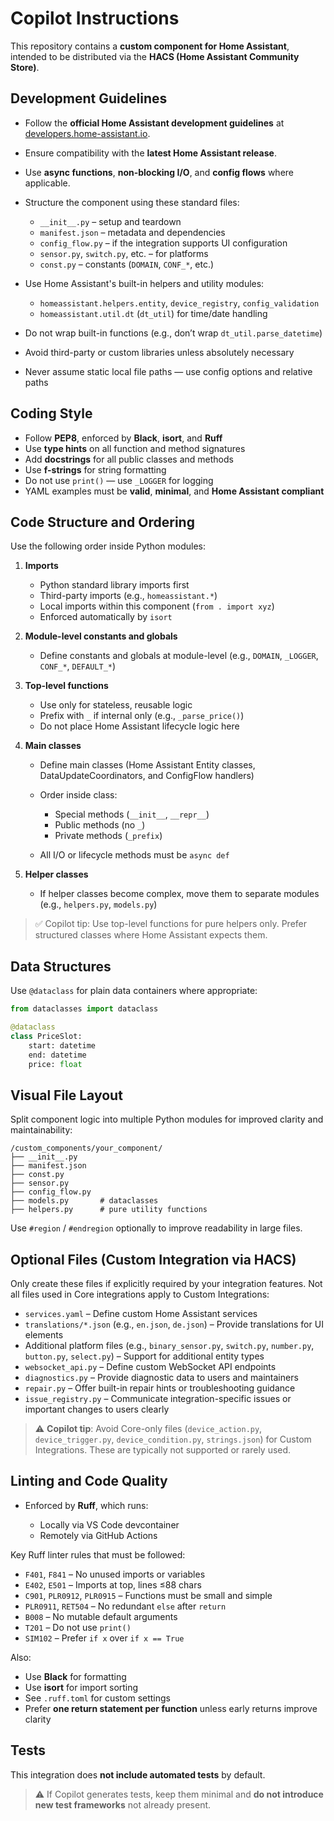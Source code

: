 # Copilot Instructions

This repository contains a **custom component for Home Assistant**, intended to be distributed via the **HACS (Home Assistant Community Store)**.

## Development Guidelines

-   Follow the **official Home Assistant development guidelines** at [developers.home-assistant.io](https://developers.home-assistant.io).
-   Ensure compatibility with the **latest Home Assistant release**.
-   Use **async functions**, **non-blocking I/O**, and **config flows** where applicable.
-   Structure the component using these standard files:

    -   `__init__.py` – setup and teardown
    -   `manifest.json` – metadata and dependencies
    -   `config_flow.py` – if the integration supports UI configuration
    -   `sensor.py`, `switch.py`, etc. – for platforms
    -   `const.py` – constants (`DOMAIN`, `CONF_*`, etc.)

-   Use Home Assistant's built-in helpers and utility modules:

    -   `homeassistant.helpers.entity`, `device_registry`, `config_validation`
    -   `homeassistant.util.dt` (`dt_util`) for time/date handling

-   Do not wrap built-in functions (e.g., don’t wrap `dt_util.parse_datetime`)
-   Avoid third-party or custom libraries unless absolutely necessary
-   Never assume static local file paths — use config options and relative paths

## Coding Style

-   Follow **PEP8**, enforced by **Black**, **isort**, and **Ruff**
-   Use **type hints** on all function and method signatures
-   Add **docstrings** for all public classes and methods
-   Use **f-strings** for string formatting
-   Do not use `print()` — use `_LOGGER` for logging
-   YAML examples must be **valid**, **minimal**, and **Home Assistant compliant**

## Code Structure and Ordering

Use the following order inside Python modules:

1. **Imports**

    - Python standard library imports first
    - Third-party imports (e.g., `homeassistant.*`)
    - Local imports within this component (`from . import xyz`)
    - Enforced automatically by `isort`

2. **Module-level constants and globals**

    - Define constants and globals at module-level (e.g., `DOMAIN`, `_LOGGER`, `CONF_*`, `DEFAULT_*`)

3. **Top-level functions**

    - Use only for stateless, reusable logic
    - Prefix with `_` if internal only (e.g., `_parse_price()`)
    - Do not place Home Assistant lifecycle logic here

4. **Main classes**

    - Define main classes (Home Assistant Entity classes, DataUpdateCoordinators, and ConfigFlow handlers)
    - Order inside class:

        - Special methods (`__init__`, `__repr__`)
        - Public methods (no `_`)
        - Private methods (`_prefix`)

    - All I/O or lifecycle methods must be `async def`

5. **Helper classes**

    - If helper classes become complex, move them to separate modules (e.g., `helpers.py`, `models.py`)

> ✅ Copilot tip: Use top-level functions for pure helpers only. Prefer structured classes where Home Assistant expects them.

## Data Structures

Use `@dataclass` for plain data containers where appropriate:

```python
from dataclasses import dataclass

@dataclass
class PriceSlot:
    start: datetime
    end: datetime
    price: float
```

## Visual File Layout

Split component logic into multiple Python modules for improved clarity and maintainability:

```
/custom_components/your_component/
├── __init__.py
├── manifest.json
├── const.py
├── sensor.py
├── config_flow.py
├── models.py       # dataclasses
├── helpers.py      # pure utility functions
```

Use `#region` / `#endregion` optionally to improve readability in large files.

## Optional Files (Custom Integration via HACS)

Only create these files if explicitly required by your integration features. Not all files used in Core integrations apply to Custom Integrations:

-   `services.yaml` – Define custom Home Assistant services
-   `translations/*.json` (e.g., `en.json`, `de.json`) – Provide translations for UI elements
-   Additional platform files (e.g., `binary_sensor.py`, `switch.py`, `number.py`, `button.py`, `select.py`) – Support for additional entity types
-   `websocket_api.py` – Define custom WebSocket API endpoints
-   `diagnostics.py` – Provide diagnostic data to users and maintainers
-   `repair.py` – Offer built-in repair hints or troubleshooting guidance
-   `issue_registry.py` – Communicate integration-specific issues or important changes to users clearly

> ⚠️ **Copilot tip**: Avoid Core-only files (`device_action.py`, `device_trigger.py`, `device_condition.py`, `strings.json`) for Custom Integrations. These are typically not supported or rarely used.

## Linting and Code Quality

-   Enforced by **Ruff**, which runs:

    -   Locally via VS Code devcontainer
    -   Remotely via GitHub Actions

Key Ruff linter rules that must be followed:

-   `F401`, `F841` – No unused imports or variables
-   `E402`, `E501` – Imports at top, lines ≤88 chars
-   `C901`, `PLR0912`, `PLR0915` – Functions must be small and simple
-   `PLR0911`, `RET504` – No redundant `else` after `return`
-   `B008` – No mutable default arguments
-   `T201` – Do not use `print()`
-   `SIM102` – Prefer `if x` over `if x == True`

Also:

-   Use **Black** for formatting
-   Use **isort** for import sorting
-   See `.ruff.toml` for custom settings
-   Prefer **one return statement per function** unless early returns improve clarity

## Tests

This integration does **not include automated tests** by default.

> ⚠️ If Copilot generates tests, keep them minimal and **do not introduce new test frameworks** not already present.
